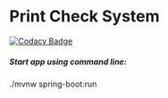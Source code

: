 # Print Check System

[![Codacy Badge](https://api.codacy.com/project/badge/Grade/1179a48afc3046fba48e828cfaee544f)](https://app.codacy.com/gh/arthurstrokov/print-check-system-project?utm_source=github.com&utm_medium=referral&utm_content=arthurstrokov/print-check-system-project&utm_campaign=Badge_Grade_Settings)

##### Start app using command line:

./mvnw spring-boot:run 